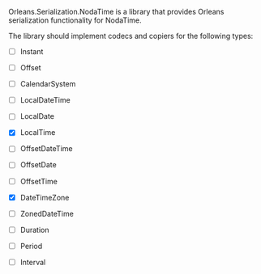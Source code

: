 Orleans.Serialization.NodaTime is a library that provides Orleans serialization functionality for NodaTime.

The library should implement codecs and copiers for the following types:

- [ ] Instant
- [ ] Offset
- [ ] CalendarSystem
- [ ] LocalDateTime
- [ ] LocalDate
- [x] LocalTime
- [ ] OffsetDateTime
- [ ] OffsetDate
- [ ] OffsetTime
- [x] DateTimeZone
- [ ] ZonedDateTime
- [ ] Duration
- [ ] Period
- [ ] Interval

